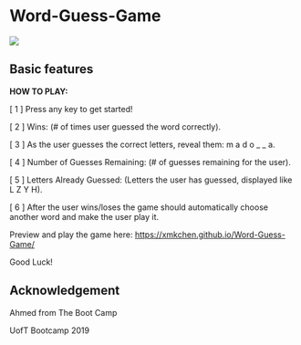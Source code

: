 # Word-Guess-Game

<a href="http://g.recordit.co/N3vqp2AHyr.gif"><img src="https://media.giphy.com/media/ma4AxIZTRmeInohzaA/giphy.gif" border="0"></a>

## Basic features
<div><strong>HOW TO PLAY:</strong></div>
<p>[ 1 ] Press any key to get started!</p>
<p>[ 2 ] Wins: (# of times user guessed the word correctly).</p>
<p>[ 3 ] As the user guesses the correct letters, reveal them: m a d o _  _ a.</p>
<p>[ 4 ] Number of Guesses Remaining: (# of guesses remaining for the user).</p>
<p>[ 5 ] Letters Already Guessed: (Letters the user has guessed, displayed like L Z Y H).</p>
<p>[ 6 ] After the user wins/loses the game should automatically choose another word and make the user play it.</p>

Preview and play the game here: https://xmkchen.github.io/Word-Guess-Game/

Good Luck!

## Acknowledgement
Ahmed from The Boot Camp

UofT Bootcamp 2019
